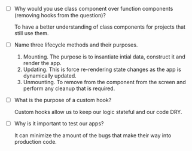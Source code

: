 - [ ] Why would you use class component over function components (removing hooks from the question)?

    To have a better understanding of class components for projects that still use them.

- [ ] Name three lifecycle methods and their purposes.
    1) Mounting. The purpose is to insantiate intial data, construct it and render the app.
    2) Updating. This is force re-rendering state changes as the app is dynamically updated.
    3) Unmounting. To remove from the component from the screen and perform any cleanup that is required.

- [ ] What is the purpose of a custom hook?

    Custom hooks allow us to keep our logic stateful and our code DRY.

- [ ] Why is it important to test our apps?

    It can minimize the amount of the bugs that make their way into production code.